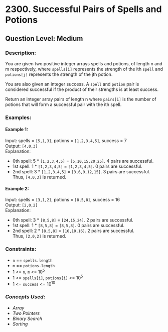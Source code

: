 # 2300. Successful Pairs of Spells and Potions
## Question Level: Medium
### Description:
You are given two positive integer arrays spells and potions, of length n and m respectively, where `spells[i]` represents the strength of the ith `spell` and `potions[j]` represents the strength of the jth potion.

You are also given an integer success. A `spell` and `potion` pair is considered successful if the product of their strengths is at least success.

Return an integer array pairs of length n where `pairs[i]` is the number of potions that will form a successful pair with the ith spell.

### Examples:
#### Example 1:

Input: spells = `[5,1,3]`, potions = `[1,2,3,4,5]`, success = 7  
Output: `[4,0,3]`  
Explanation:  
- 0th spell: 5 * `[1,2,3,4,5]` = `[5,10,15,20,25]`. 4 pairs are successful.
- 1st spell: 1 * `[1,2,3,4,5]` = `[1,2,3,4,5]`. 0 pairs are successful.
- 2nd spell: 3 * `[1,2,3,4,5]` = `[3,6,9,12,15]`. 3 pairs are successful.  
Thus, `[4,0,3]` is returned.
#### Example 2:

Input: spells = `[3,1,2]`, potions = `[8,5,8]`, success = 16  
Output: `[2,0,2]`  
Explanation:  
- 0th spell: 3 * `[8,5,8]` = `[24,15,24]`. 2 pairs are successful.
- 1st spell: 1 * `[8,5,8]` = `[8,5,8]`. 0 pairs are successful. 
- 2nd spell: 2 * `[8,5,8]` = `[16,10,16]`. 2 pairs are successful.   
Thus, `[2,0,2]` is returned.

### Constraints:

- `n` == `spells.length`
- `m` == `potions.length`
- 1 <= `n`, `m` <= 10<sup>5</sup>
- 1 <= `spells[i]`, `potions[i]` <= 10<sup>5</sup>
- 1 <= `success` <= 10<sup>10</sup>

### <i>Concepts Used:
- Array
- Two Pointers
- Binary Search
- Sorting</i>